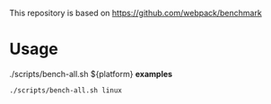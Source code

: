 This repository is based on https://github.com/webpack/benchmark

# Usage
./scripts/bench-all.sh ${platform}
**examples**
```bash
./scripts/bench-all.sh linux
```

